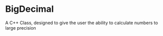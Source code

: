 # BigDecimal
A C++ Class, designed to give the user the ability to calculate numbers to large precision

